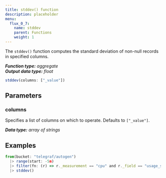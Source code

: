 ```yaml
---
title: stddev() function
description: placeholder
menu:
  flux_0_7:
    name: stddev
    parent: Functions
    weight: 1
---
```


The `stddev()` function computes the standard deviation of non-null records in specified columns.

_**Function type:** aggregate_  
_**Output data type:** float_

```js
stddev(columns: ["_value"])
```

## Parameters

### columns
Specifies a list of columns on which to operate.
Defaults to `["_value"]`.

_**Data type:** array of strings_

## Examples
```js
from(bucket: "telegraf/autogen")
  |> range(start: -5m)
  |> filter(fn: (r) => r._measurement == "cpu" and r._field == "usage_system")
  |> stddev()
```
